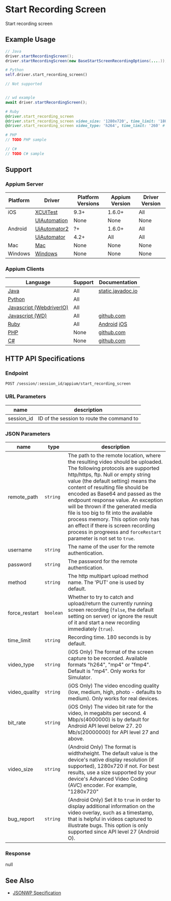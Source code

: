 # Start Recording Screen

Start recording screen
## Example Usage

```java
// Java
driver.startRecordingScreen();
driver.startRecordingScreen(new BaseStartScreenRecordingOptions(....));

```

```python
# Python
self.driver.start_recording_screen()

```

```javascript
// Not supported


// wd example
await driver.startRecordingScreen();

```

```ruby
# Ruby
@driver.start_recording_screen
@driver.start_recording_screen video_size: '1280x720', time_limit: '180', bit_rate: '5000000' # Android
@driver.start_recording_screen video_type: 'h264', time_limit: '260' # iOS

```

```php
# PHP
// TODO PHP sample

```

```csharp
// C#
// TODO C# sample

```



## Support

### Appium Server

|Platform|Driver|Platform Versions|Appium Version|Driver Version|
|--------|----------------|------|--------------|--------------|
| iOS | [XCUITest](/docs/en/drivers/ios-xcuitest.md) | 9.3+ | 1.6.0+ | All |
|  | [UIAutomation](/docs/en/drivers/ios-uiautomation.md) | None | None | None |
| Android | [UiAutomator2](/docs/en/drivers/android-uiautomator2.md) | ?+ | 1.6.0+ | All |
|  | [UiAutomator](/docs/en/drivers/android-uiautomator.md) | 4.2+ | All | All |
| Mac | [Mac](/docs/en/drivers/mac.md) | None | None | None |
| Windows | [Windows](/docs/en/drivers/windows.md) | None | None | None |

### Appium Clients

|Language|Support|Documentation|
|--------|-------|-------------|
|[Java](https://github.com/appium/java-client/releases/latest)| All | [static.javadoc.io](https://static.javadoc.io/io.appium/java-client/6.1.0/io/appium/java_client/screenrecording/CanRecordScreen.html#startRecordingScreen-T-) |
|[Python](https://github.com/appium/python-client/releases/latest)| All |  |
|[Javascript (WebdriverIO)](http://webdriver.io/index.html)| All |  |
|[Javascript (WD)](https://github.com/admc/wd/releases/latest)| All | [github.com](https://github.com/admc/wd/blob/master/lib/commands.js#L3412) |
|[Ruby](https://github.com/appium/ruby_lib/releases/latest)| All | [Android](https://www.rubydoc.info/github/appium/ruby_lib_core/Appium/Core/Android/Device#start_recording_screen-instance_method) [iOS](https://www.rubydoc.info/github/appium/ruby_lib_core/Appium/Core/Ios/Xcuitest/Device#start_recording_screen-instance_method) |
|[PHP](https://github.com/appium/php-client/releases/latest)| None | [github.com](https://github.com/appium/php-client/) |
|[C#](https://github.com/appium/appium-dotnet-driver/releases/latest)| None | [github.com](https://github.com/appium/appium-dotnet-driver/) |

## HTTP API Specifications

### Endpoint

`POST /session/:session_id/appium/start_recording_screen`

### URL Parameters

|name|description|
|----|-----------|
|session_id|ID of the session to route the command to|

### JSON Parameters

|name|type|description|
|----|----|-----------|
| remote_path | `string` | The path to the remote location, where the resulting video should be uploaded. The following protocols are supported http/https, ftp. Null or empty string value (the default setting) means the content of resulting file should be encoded as Base64 and passed as the endpount response value. An exception will be thrown if the generated media file is too big to fit into the available process memory. This option only has an effect if there is screen recording process in progreess and `forceRestart` parameter is not set to `true`. |
| username | `string` | The name of the user for the remote authentication. |
| password | `string` | The password for the remote authentication. |
| method | `string` | The http multipart upload method name. The 'PUT' one is used by default. |
| force_restart | `boolean` | Whether to try to catch and upload/return the currently running screen recording (`false`, the default setting on server) or ignore the result of it and start a new recording immediately (`true`). |
| time_limit | `string` | Recording time. 180 seconds is by default. |
| video_type | `string` | (iOS Only) The format of the screen capture to be recorded. Available formats "h264", "mp4" or "fmp4". Default is "mp4". Only works for Simulator. |
| video_quality | `string` | (iOS Only) The video encoding quality (low, medium, high, photo - defaults to medium). Only works for real devices. |
| bit_rate | `string` | (iOS Only) The video bit rate for the video, in megabits per second. 4 Mbp/s(4000000) is by default for Android API level below 27. 20 Mb/s(20000000) for API level 27 and above. |
| video_size | `string` | (Android Only) The format is widthxheight. The default value is the device's native display resolution (if supported), 1280x720 if not. For best results, use a size supported by your device's Advanced Video Coding (AVC) encoder. For example, "1280x720" |
| bug_report | `string` | (Android Only) Set it to `true` in order to display additional information on the video overlay, such as a timestamp, that is helpful in videos captured to illustrate bugs. This option is only supported since API level 27 (Android O). |

### Response

null

## See Also

* [JSONWP Specification](https://github.com/appium/appium-base-driver/blob/master/lib/protocol/routes.js#L345)
